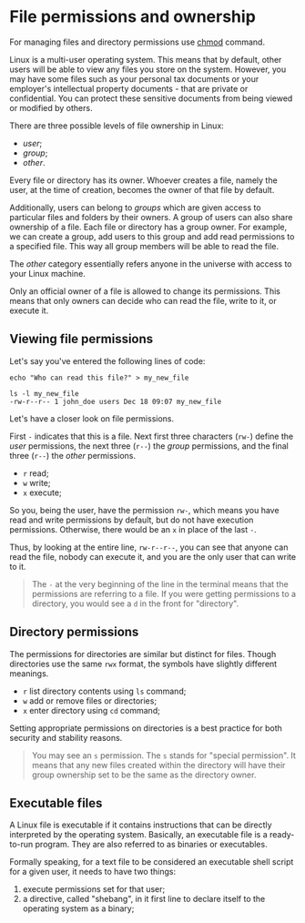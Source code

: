 # File permissions and ownership

For managing files and directory permissions use [chmod](terminal/commands/chmod.md)
command.

Linux is a multi-user operating system. This means that by default, other users will be
able to view any files you store on the system. However, you may have some files such as
your personal tax documents or your employer's intellectual property documents - that
are private or confidential. You can protect these sensitive documents from being viewed
or modified by others.

There are three possible levels of file ownership in Linux:

- *user*;
- *group*;
- *other*.

Every file or directory has its owner. Whoever creates a file, namely the user, at the
time of creation, becomes the owner of that file by default.

Additionally, users can belong to *groups* which are given access to particular files
and folders by their owners. A group of users can also share ownership of a file. Each
file or directory has a group owner. For example, we can create a group, add users to
this group and add read permissions to a specified file. This way all group members will
be able to read the file.

The *other* category essentially refers anyone in the universe with access to your Linux
machine.

Only an official owner of a file is allowed to change its permissions. This means that
only owners can decide who can read the file, write to it, or execute it.

## Viewing file permissions

Let's say you've entered the following lines of code:

```shell
echo "Who can read this file?" > my_new_file

ls -l my_new_file
-rw-r--r-- 1 john_doe users Dec 18 09:07 my_new_file
```

Let's have a closer look on file permissions.

First `-` indicates that this is a file. Next first three characters (`rw-`) define the
*user* permissions, the next three (`r--`) the *group* permissions, and the final three
(`r--`) the *other* permissions.

- `r` read;
- `w` write;
- `x` execute;

So you, being the user, have the permission `rw-`, which means you have read and write
permissions by default, but do not have execution permissions. Otherwise, there would be
an `x` in place of the last `-`.

Thus, by looking at the entire line, `rw-r--r--`, you can see that anyone can read the
file, nobody can execute it, and you are the only user that can write to it.

> The `-` at the very beginning of the line in the terminal means that the permissions
> are referring to a file. If you were getting permissions to a directory, you would see
> a `d` in the front for "directory".

## Directory permissions

The permissions for directories are similar but distinct for files. Though directories
use the same `rwx` format, the symbols have slightly different meanings.

- `r` list directory contents using `ls` command;
- `w` add or remove files or directories;
- `x` enter directory using `cd` command;

Setting appropriate permissions on directories is a best practice for both security and
stability reasons.

> You may see an `s` permission. The `s` stands for "special permission". It means that
> any new files created within the directory will have their group ownership set to be
> the same as the directory owner.

## Executable files

A Linux file is executable if it contains instructions that can be directly interpreted
by the operating system. Basically, an executable file is a ready-to-run program. They
are also referred to as binaries or executables.

Formally speaking, for a text file to be considered an executable shell script for a
given user, it needs to have two things:

1. execute permissions set for that user;
2. a directive, called "shebang", in it first line to declare itself to the operating
system as a binary;
